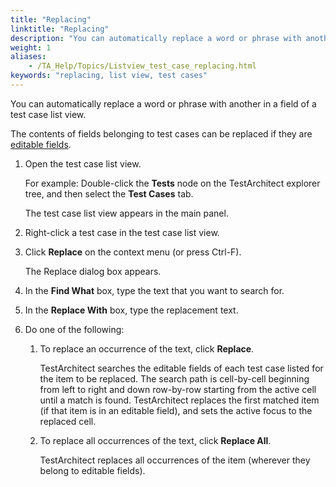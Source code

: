 ```yaml
--- 
title: "Replacing"
linktitle: "Replacing"
description: "You can automatically replace a word or phrase with another in a field of a test case list view."
weight: 1
aliases: 
    - /TA_Help/Topics/Listview_test_case_replacing.html
keywords: "replacing, list view, test cases"
---
```


You can automatically replace a word or phrase with another in a field of a test case list view.

The contents of fields belonging to test cases can be replaced if they are [editable fields](/TA_Help/Topics/Listview_editable_fields.html).

1.  Open the test case list view.

    For example: Double-click the **Tests** node on the TestArchitect explorer tree, and then select the **Test Cases** tab.

    The test case list view appears in the main panel.

2.  Right-click a test case in the test case list view.

3.  Click **Replace** on the context menu \(or press Ctrl-F\).

    The Replace dialog box appears.

4.  In the **Find What** box, type the text that you want to search for.

5.  In the **Replace With** box, type the replacement text.

6.  Do one of the following:

    1.  To replace an occurrence of the text, click **Replace**.

        TestArchitect searches the editable fields of each test case listed for the item to be replaced. The search path is cell-by-cell beginning from left to right and down row-by-row starting from the active cell until a match is found. TestArchitect replaces the first matched item \(if that item is in an editable field\), and sets the active focus to the replaced cell.

    2.  To replace all occurrences of the text, click **Replace All**.

        TestArchitect replaces all occurrences of the item \(wherever they belong to editable fields\).



